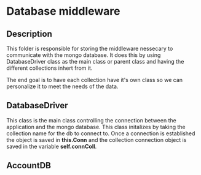 # Database middleware

## Description
This folder is responsible for storing the middleware nessecary to communicate with the mongo database. It does this by using DatabaseDriver class as the main class or parent class and having the different collections inhert from it.

The end goal is to have each collection have it's own class so we can personalize it to meet the needs of the data.

## DatabaseDriver
This class is the main class controlling the connection between the application and the mongo database. This class initalizes by taking the collection name for the db to connect to. Once a connection is established the object is saved in **this.Conn** and the collection connection object is saved in the variable **self.connColl**.

## AccountDB